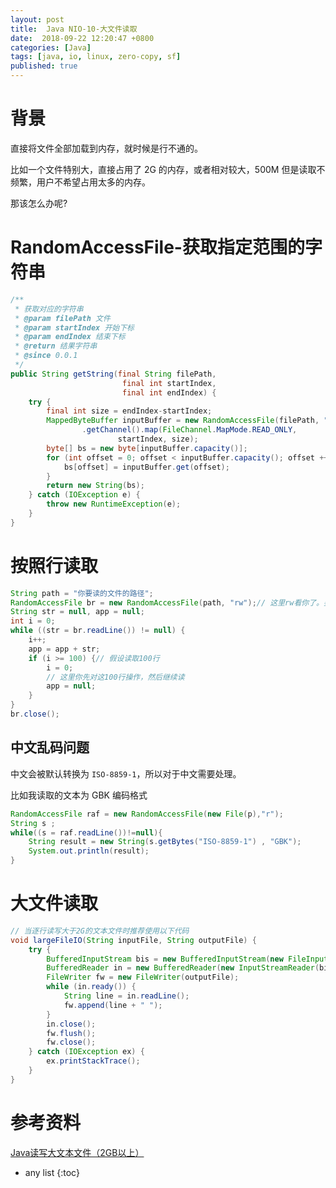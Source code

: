 ```yaml
---
layout: post
title:  Java NIO-10-大文件读取
date:  2018-09-22 12:20:47 +0800
categories: [Java]
tags: [java, io, linux, zero-copy, sf]
published: true
---
```


# 背景

直接将文件全部加载到内存，就时候是行不通的。

比如一个文件特别大，直接占用了 2G 的内存，或者相对较大，500M 但是读取不频繁，用户不希望占用太多的内存。

那该怎么办呢?


# RandomAccessFile-获取指定范围的字符串

```java
/**
 * 获取对应的字符串
 * @param filePath 文件
 * @param startIndex 开始下标
 * @param endIndex 结束下标
 * @return 结果字符串
 * @since 0.0.1
 */
public String getString(final String filePath,
                         final int startIndex,
                         final int endIndex) {
    try {
        final int size = endIndex-startIndex;
        MappedByteBuffer inputBuffer = new RandomAccessFile(filePath, "r")
                .getChannel().map(FileChannel.MapMode.READ_ONLY,
                        startIndex, size);
        byte[] bs = new byte[inputBuffer.capacity()];
        for (int offset = 0; offset < inputBuffer.capacity(); offset ++) {
            bs[offset] = inputBuffer.get(offset);
        }
        return new String(bs);
    } catch (IOException e) {
        throw new RuntimeException(e);
    }
}
```

# 按照行读取

```java
String path = "你要读的文件的路径";
RandomAccessFile br = new RandomAccessFile(path, "rw");// 这里rw看你了。要是之都就只写r
String str = null, app = null;
int i = 0;
while ((str = br.readLine()) != null) {
    i++;
    app = app + str;
    if (i >= 100) {// 假设读取100行
        i = 0;
        // 这里你先对这100行操作，然后继续读
        app = null;
    }
}
br.close();
```

## 中文乱码问题

中文会被默认转换为 `ISO-8859-1`，所以对于中文需要处理。

比如我读取的文本为 GBK 编码格式

```java
RandomAccessFile raf = new RandomAccessFile(new File(p),"r");
String s ;
while((s = raf.readLine())!=null){
    String result = new String(s.getBytes("ISO-8859-1") , "GBK");
    System.out.println(result);
}
```

# 大文件读取

```java
// 当逐行读写大于2G的文本文件时推荐使用以下代码
void largeFileIO(String inputFile, String outputFile) {
    try {
        BufferedInputStream bis = new BufferedInputStream(new FileInputStream(new File(inputFile)));
        BufferedReader in = new BufferedReader(new InputStreamReader(bis, "utf-8"), 10 * 1024 * 1024);// 10M缓存
        FileWriter fw = new FileWriter(outputFile);
        while (in.ready()) {
            String line = in.readLine();
            fw.append(line + " ");
        }
        in.close();
        fw.flush();
        fw.close();
    } catch (IOException ex) {
        ex.printStackTrace();
    }
}
```

# 参考资料

[Java读写大文本文件（2GB以上）](https://www.cnblogs.com/duanxz/p/4874712.html)

* any list
{:toc}